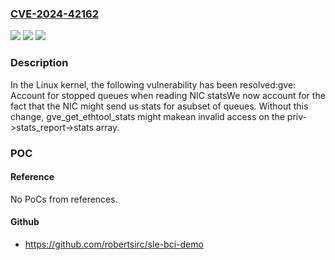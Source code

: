 ### [CVE-2024-42162](https://cve.mitre.org/cgi-bin/cvename.cgi?name=CVE-2024-42162)
![](https://img.shields.io/static/v1?label=Product&message=Linux&color=blue)
![](https://img.shields.io/static/v1?label=Version&message=1da177e4c3f4%3C%2032675d828c8a%20&color=brighgreen)
![](https://img.shields.io/static/v1?label=Vulnerability&message=n%2Fa&color=brighgreen)

### Description

In the Linux kernel, the following vulnerability has been resolved:gve: Account for stopped queues when reading NIC statsWe now account for the fact that the NIC might send us stats for asubset of queues. Without this change, gve_get_ethtool_stats might makean invalid access on the priv->stats_report->stats array.

### POC

#### Reference
No PoCs from references.

#### Github
- https://github.com/robertsirc/sle-bci-demo

